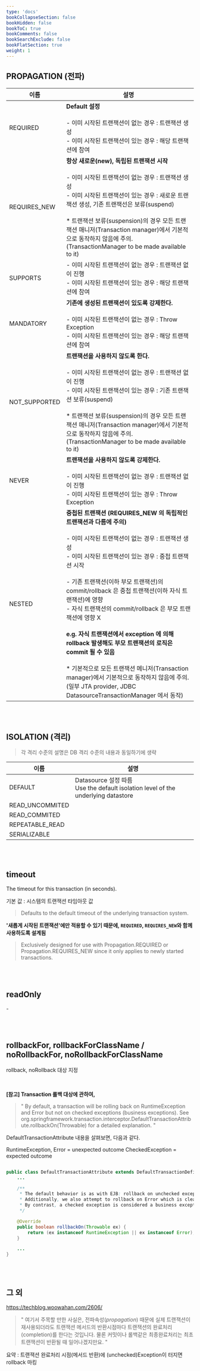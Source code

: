 ```yaml
---
type: 'docs'
bookCollapseSection: false
bookHidden: false
bookToC: true
bookComments: false
bookSearchExclude: false
bookFlatSection: true
weight: 1
---
```


## PROPAGATION (전파)

|이름|설명|
|-|-|
|REQUIRED|**Default 설정** <br><br> - 이미 시작된 트랜잭션이 없는 경우 : 트랜잭션 생성 <br>- 이미 시작된 트랜잭션이 있는 경우 : 해당 트랜잭션에 참여|
|REQUIRES_NEW|**항상 새로운(new), 독립된 트랜잭션 시작** <br><br> - 이미 시작된 트랜잭션이 없는 경우 : 트랜잭션 생성 <br> - 이미 시작된 트랜잭션이 있는 경우 : 새로운 트랜잭션 생성, 기존 트랜잭선은 보류(suspend) <br><br> \* 트랜잭션 보류(suspension)의 경우 모든 트랜잭션 매니저(Transaction manager)에서 기본적으로 동작하지 않음에 주의.<br>(TransactionManager to be made available to it)|
|SUPPORTS|- 이미 시작된 트랜잭션이 없는 경우 : 트랜잭션 없이 진행 <br> - 이미 시작된 트랜잭션이 있는 경우 : 해당 트랜잭션에 참여|
|MANDATORY|**기존에 생성된 트랜잭션이 있도록 강제한다.** <br><br> - 이미 시작된 트랜잭션이 없는 경우 : Throw Exception <br> - 이미 시작된 트랜잭션이 있는 경우 : 해당 트랜잭션에 참여 <br>|
|NOT_SUPPORTED|**트랜잭션을 사용하지 않도록 한다.** <br><br> - 이미 시작된 트랜잭션이 없는  경우 : 트랜잭션 없이 진행 <br>- 이미 시작된 트랜잭션이 있는 경우 : 기존 트랜잭션 보류(suspend) <br><br> \* 트랜잭션 보류(suspension)의 경우 모든 트랜잭션 매니저(Transaction manager)에서 기본적으로 동작하지 않음에 주의.<br>(TransactionManager to be made available to it)|
|NEVER|**트랜잭션을 사용하지 않도록 강제한다.** <br><br> - 이미 시작된 트랜잭션이 없는  경우 : 트랜잭션 없이 진행 <br>- 이미 시작된 트랜잭션이 있는 경우 : Throw Exception|
|NESTED|**중첩된 트랜잭션 (REQUIRES_NEW 의 독립적인 트랜잭션과 다름에 주의)** <br><br> - 이미 시작된 트랜잭션이 없는 경우 : 트랜잭션 생성 <br> - 이미 시작된 트랜잭션이 있는 경우 : 중첩 트랜잭션 시작 <br><br> - 기존 트랜잭션(이하 부모 트랜잭션)의 commit/rollback 은 중첩 트랜잭션(이하 자식 트랜잭션)에 영향 <br> - 자식 트랜잭션의 commit/rollback 은 부모 트랜잭션에 영향 X <br><br> **e.g. 자식 트랜잭션에서 exception 에 의해 rollback 발생해도 부모 트랜잭션의 로직은 commit 될 수 있음** <br><br> \* 기본적으로 모든 트랜잭션 메니저(Transaction manager)에서 기본적으로 동작하지 않음에 주의.<br> (일부 JTA provider, JDBC DatasourceTransactionManager 에서 동작)|


<br><br>

## ISOLATION (격리)

> 각 격리 수준의 설명은 DB 격리 수준의 내용과 동일하기에 생략

|이름|설명|
|-|-|
|DEFAULT|Datasource 설정 따름 <br> Use the default isolation level of the underlying datastore|
|READ_UNCOMMITED||
|READ_COMMITED||
|REPEATABLE_READ||
|SERIALIZABLE||

<br><br>

## timeout 

The timeout for this transaction (in seconds).


기본 값 : 시스템의 트랜잭션 타임아웃 값

> Defaults to the default timeout of the underlying transaction system.

**'새롭게 시작된 트랜잭션'에만 적용할 수 있기 때문에, `REQUIRED`, `REQUIRES_NEW`와 함께 사용하도록 설계됨**

> Exclusively designed for use with Propagation.REQUIRED or Propagation.REQUIRES_NEW since it only applies to newly started transactions.

<br><br>

## readOnly

\-

<br><br>

## rollbackFor, rollbackForClassName / noRollbackFor, noRollbackForClassName

rollback, noRollback 대상 지정


<br>

**[참고] Transaction 롤백 대상에 관하여,**

> " By default, a transaction will be rolling back on RuntimeException and Error but not on checked exceptions (business exceptions). See org.springframework.transaction.interceptor.DefaultTransactionAttribute.rollbackOn(Throwable) for a detailed explanation. "

DefaultTransactionAttribute 내용을 살펴보면, 다음과 같다.

RuntimeException, Error = unexpected outcome
CheckedException = expected outcome

```java

public class DefaultTransactionAttribute extends DefaultTransactionDefinition implements TransactionAttribute {
    ...

    /**
     * The default behavior is as with EJB: rollback on unchecked exception (RuntimeException), assuming an unexpected outcome outside of any business rules. 
     * Additionally, we also attempt to rollback on Error which is clearly an unexpected outcome as well.
     * By contrast, a checked exception is considered a business exception and therefore a regular expected outcome of the transactional business method, i.e. a kind of alternative return value which still allows for regular completion of resource operations.
     */

    @Override
	public boolean rollbackOn(Throwable ex) {
		return (ex instanceof RuntimeException || ex instanceof Error);
	}

    ...
}
```

<br><br>

## 그 외

https://techblog.woowahan.com/2606/ <br>
> "  여기서 주목할 만한 사실은, 전파속성(*propagation*) 때문에 실제 트랜잭션이 재사용되더라도 트랜잭션 메서드의 반환시점마다 트랜잭션의 완료처리(completion)를 한다는 것입니다. 물론 커밋이나 롤백같은 최종완료처리는 최초 트랜잭션이 반환될 때 일어나겠지만요. "

요약 : 트랜잭션 완료처리 시점(메서드 반환)에 (unchecked)Exception이 터지면 rollback 마킹
